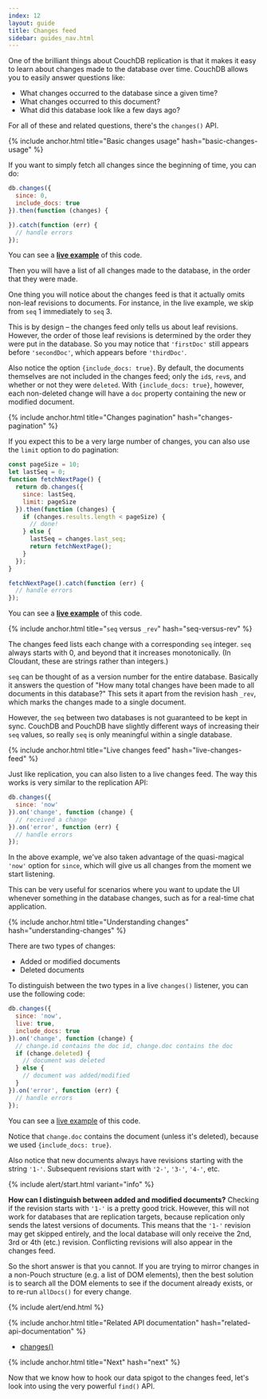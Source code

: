 ```yaml
---
index: 12
layout: guide
title: Changes feed
sidebar: guides_nav.html
---
```


One of the brilliant things about CouchDB replication is that it makes it easy to learn about changes made to the database over time. CouchDB allows you to easily answer questions like:

* What changes occurred to the database since a given time?
* What changes occurred to this document?
* What did this database look like a few days ago?

For all of these and related questions, there's the `changes()` API.

{% include anchor.html title="Basic changes usage" hash="basic-changes-usage" %}

If you want to simply fetch all changes since the beginning of time, you can do:

```js
db.changes({
  since: 0,
  include_docs: true
}).then(function (changes) {

}).catch(function (err) {
  // handle errors
});
```

You can see a **[live example](http://bl.ocks.org/nolanlawson/7c32861af5d31a8fac4a)** of this code.

Then you will have a list of all changes made to the database, in the order that they were made.

One thing you will notice about the changes feed is that it actually omits non-leaf revisions to documents. For instance, in the live example, we skip from `seq` 1 immediately to `seq` 3.

This is by design &ndash; the changes feed only tells us about leaf revisions. However, the order of those leaf revisions is determined by the order they were put in the database. So you may notice that `'firstDoc'` still appears before `'secondDoc'`, which appears before `'thirdDoc'`.

Also notice the option `{include_docs: true}`. By default, the documents themselves are not included in the changes feed; only the `id`s, `rev`s, and whether or not they were `deleted`. With `{include_docs: true}`, however, each non-deleted change will have a `doc` property containing the new or modified document.

{% include anchor.html title="Changes pagination" hash="changes-pagination" %}

If you expect this to be a very large number of changes, you can also use the `limit` option to do pagination:

```js
const pageSize = 10;
let lastSeq = 0;
function fetchNextPage() {
  return db.changes({
    since: lastSeq,
    limit: pageSize
  }).then(function (changes) {
    if (changes.results.length < pageSize) {
      // done!
    } else {
      lastSeq = changes.last_seq;
      return fetchNextPage();
    }
  });
}

fetchNextPage().catch(function (err) {
  // handle errors
});
```

You can see a **[live example](http://bl.ocks.org/nolanlawson/dcdeae555b31c2a6d332)** of this code.

{% include anchor.html title="`seq` versus `_rev`" hash="seq-versus-rev" %}

The changes feed lists each change with a corresponding `seq` integer. `seq` always starts with 0, and beyond that it increases monotonically. (In Cloudant, these are strings rather than integers.)

`seq` can be thought of as a version number for the entire database. Basically it answers the question of "How many total changes have been made to all documents in this database?" This sets it apart from the revision hash `_rev`, which marks the changes made to a single document.

However, the `seq` between two databases is not guaranteed to be kept in sync. CouchDB and PouchDB have slightly different ways of increasing their `seq` values, so really `seq` is only meaningful within a single database.

{% include anchor.html title="Live changes feed" hash="live-changes-feed" %}

Just like replication, you can also listen to a live changes feed. The way this works is very similar to the replication API:

```js
db.changes({
  since: 'now'
}).on('change', function (change) {
  // received a change
}).on('error', function (err) {
  // handle errors
});
```

In the above example, we've also taken advantage of the quasi-magical `'now'` option for `since`, which will give us all changes from the moment we start listening.

This can be very useful for scenarios where you want to update the UI whenever something in the database changes, such as for a real-time chat application.

{% include anchor.html title="Understanding changes" hash="understanding-changes" %}

There are two types of changes:

* Added or modified documents
* Deleted documents

To distinguish between the two types in a live `changes()` listener,
you can use the following code:

```js
db.changes({
  since: 'now',
  live: true,
  include_docs: true
}).on('change', function (change) {
  // change.id contains the doc id, change.doc contains the doc
  if (change.deleted) {
    // document was deleted
  } else {
    // document was added/modified
  }
}).on('error', function (err) {
  // handle errors
});
```

You can see a [live example](http://bl.ocks.org/nolanlawson/fa42662cdfeeaa7b78fc) of this code.

Notice that `change.doc` contains the document (unless it's deleted), because we used `{include_docs: true}`.

Also notice that new documents always have revisions starting with the string `'1-'`. Subsequent revisions start with `'2-'`, `'3-'`, `'4-'`, etc.

{% include alert/start.html variant="info" %}

<p><strong>How can I distinguish between added and modified documents?</strong> Checking if the revision starts with <code>'1-'</code> is a pretty good trick. However, this will not work for databases that are replication targets, because replication only sends the latest versions of documents. This means that the <code>'1-'</code> revision may get skipped entirely, and the local database will only receive the 2nd, 3rd or 4th (etc.) revision. Conflicting revisions will also appear in the changes feed.</p>

<p>So the short answer is that you cannot. If you are trying to mirror changes in a non-Pouch structure (e.g. a list of DOM elements), then the best solution is to search all the DOM elements to see if the document already exists, or to re-run <code>allDocs()</code> for every change.</p>

{% include alert/end.html %}

{% include anchor.html title="Related API documentation" hash="related-api-documentation" %}

* [changes()](/api.html#changes)

{% include anchor.html title="Next" hash="next" %}

Now that we know how to hook our data spigot to the changes feed, let's look into using the very powerful `find()` API.
